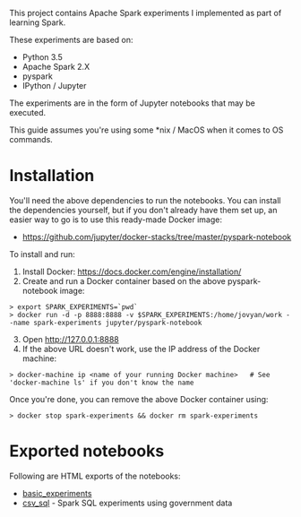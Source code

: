 This project contains Apache Spark experiments I implemented as part of learning Spark.

These experiments are based on:

* Python 3.5
* Apache Spark 2.X
* pyspark
* IPython / Jupyter

The experiments are in the form of Jupyter notebooks that may be executed.

This guide assumes you're using some \*nix / MacOS when it comes to OS commands.

# Installation

You'll need the above dependencies to run the notebooks.  You can install the dependencies yourself, but if you don't already have them set up, an easier way to go is to use this ready-made Docker image:

* https://github.com/jupyter/docker-stacks/tree/master/pyspark-notebook

To install and run:

1. Install Docker: https://docs.docker.com/engine/installation/
2. Create and run a Docker container based on the above pyspark-notebook image:

  ```
  > export SPARK_EXPERIMENTS=`pwd`
  > docker run -d -p 8888:8888 -v $SPARK_EXPERIMENTS:/home/jovyan/work --name spark-experiments jupyter/pyspark-notebook
  ```

3. Open http://127.0.0.1:8888
4. If the above URL doesn't work, use the IP address of the Docker machine:
```
> docker-machine ip <name of your running Docker machine>   # See 'docker-machine ls' if you don't know the name
```

Once you're done, you can remove the above Docker container using:

```
> docker stop spark-experiments && docker rm spark-experiments
```

# Exported notebooks

Following are HTML exports of the notebooks:

* [basic_experiments](https://rawgit.com/rsmith72/spark-experiments/master/basic_experiments.html)
* [csv_sql](https://rawgit.com/rsmith72/spark-experiments/master/csv_sql.html) - Spark SQL experiments using government data


